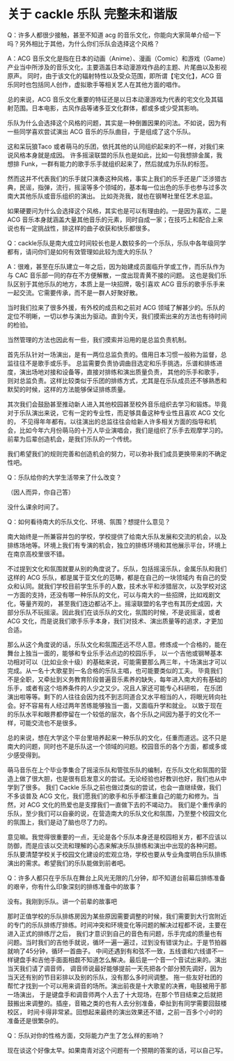 # 关于 cackle 乐队 完整未和谐版

Q：许多人都很少接触，甚至不知道 acg 的音乐文化，你能向大家简单介绍一下吗？另外相比于其他，为什么你们乐队会选择这个风格？

A：ACG 音乐文化是指在日本的动画（Anime）、漫画（Comic）和游戏（Game）产业当中所涉及的音乐文化，主要涵盖日本动漫游戏作品的主题、片尾曲以及影视原声。
同时，由于该文化的辐射特性以及受众范围，即所谓【宅文化】，ACG 音乐同时也包括同人创作，虚拟歌手等相关艺人在其他方面的唱作。

总的来说，ACG 音乐文化重要的特征还是以日本动漫游戏为代表的宅文化及其辐射范围。日本电影，古风作品等诸多亚文化群体，都或多或少受其影响。

乐队为什么会选择这个风格的问题，其实是一种倒置因果的问法。不如说，因为有一些同学喜欢尝试演出 ACG 音乐的乐队曲目，于是组成了这个乐队。

这和呆玩狼Taco 或者萌马的乐团，依托其他的认同组织起来的不一样，对我们来说风格本身就是成因。
许多摇滚联盟的乐队也是如此，比如一句我想排金属，我想排 Funk，一群有能力的歌手乐手就组织起来了，然后就成为乐队的标签。

然而这并不代表我们的乐手就只演奏这种风格，事实上我们的乐手还是广泛涉猎古典，民谣，指弹，流行，摇滚等多个领域的，基本每一位出色的乐手也参与过多次南大其他乐队或音乐组织的演出。
比如尧尧我，就也在钢琴社里任艺术总监。

如果硬要问为什么会选择这个风格，其实也是可以有理由的。一是因为喜欢，二是 ACG 音乐本身就涵盖大量其他音乐的元素，同时自成一家；在技巧上和配合上来说也有一定挑战性，排这样的曲子收获和快乐都很多。

Q：cackle乐队是南大成立时间较长也是人数较多的一个乐队，乐队中各年级同学都有，请问你们是如何有效管理如此较为庞大的乐队？

A：很难，甚至在乐队建立一年之后，因为始建成员面临升学或工作，而乐队作为与 CAC 音乐部一同的存在不方便解散，一度出现青黄不接的问题。
这也是我们乐队区别于其他乐队的地方，本质上是一块招牌，吸引喜欢 ACG 音乐的歌手乐手来一起交流。它需要传承，而不是一群人好聚好散。

当时我们拉来了很多外援，有外校的成员和之前对 ACG 领域了解甚少的。乐队的定位不明晰，一切以参与演出为驱动。直到今天，我们摸索出来的方法也有待时间的检验。

当然管理的方法也因此有一些，我们摸索并沿用的是总监负责机制。

首先乐队针对一场演出，是有一两位总监负责的。借用日本习惯一般称为监督，总监往往不是歌手或乐手。
总监需要负责协调曲目选定和乐手挑选，乐谱和排练进度，演出场地对接和设备等，直接对排练和演出质量负责，
其他的乐手和歌手，则对总监负责。这样比较类似于乐团的排练方式，尤其是在乐队成员还不够熟悉和默契的时候，这样的方法能够保证排练质量。

其次我们会鼓励甚至推动新人进入其他校园甚至校外音乐组织去学习和锻炼。毕竟对于乐队演出来说，它有一定的专业性，而足够具备这种专业性且喜欢 ACG 文化的，
不见得年年都有。以往演出的总监往往会给新人许多相关方面的指导和机会，比如今年六月份萌马的十万人毕业演唱会，我们是组织了乐手去观摩学习的。
前辈为后辈创造机会，是我们乐队的一个传统。

我们希望我们的规则完善和创造机会的努力，可以弥补我们成员更换带来的不确定性吧。

Q：乐队给你的大学生活带来了什么改变？

（因人而异，你自己答）

没什么课余时间了。

Q：如何看待南大的乐队文化、环境、氛围？想提什么意见？

南大始终是一所兼容并包的学校，学校提供了给南大乐队发展和交流的机会，以及排练场地等。环境上我们有专演的机会，独立的排练环境和其他展示平台，环境上在南京高校里很不错。

不过提到文化和氛围就要从别的角度说了。乐队，包括摇滚乐队，金属乐队和我们这样的 ACG 乐队，都是属于亚文化的范畴，都是在自己的一块领域内
有自己的受众和认同。就我们学校目前学生乐手的人数，技术水平和涉猎层次，以及学校对这一方面的支持，还没有哪一种乐队的文化，可以与南大的一些招牌，比如戏剧文化，等量齐观的，
甚至我们连边都沾不上。摇滚联盟的名字也有其历史成因，大部分乐队不玩摇滚。因此我们在谈乐队的文化，氛围的时候，不是说摇滚，或者 ACG 文化，而是说我们歌手乐手本身，我们对技术、演出质量等的追求，才更加合适。

那么从这个角度说的话，乐队文化和氛围还远不尽人意。修炼成一个合格的，能在舞台上独当一面的，能够和专业乐手沾点边的校园乐手，
以一个吉他或钢琴基本功相对可以（比如业余十级）的基础来说，可能需要那么两三年，十场演出才可以完成。从一名十大歌星到一名合格的乐队主唱，也可能要类似的工夫。
毕竟我们不是全职，又牵扯到义务教育阶段普遍音乐素养的缺失，每年进入南大的有基础的乐手，或者有这个培养条件的人少之又少。况且人家还可能专心科研啦，
在乐团演出啦等等。剩下的人往往会因为找不到志同道合又水平相当的人，将眼光转向社会。好不容易有人经过两年苦练能够独当一面，又面临升学和就业。
以致于现在的乐队水平和眼界都停留在一个较低的层次，各个乐队之间因为基于的文化不一样，可能交流也不是很多。

总的来说，想在大学这个平台里培养起来一种乐队的文化，任重而道远。这不只是南大的问题，同时也不是乐队这一个领域的问题。校园音乐的各个方面，都或多或少感受得到。

萌马音乐在上个毕业季集合了摇滚乐队和管弦乐队的编制，在乐队文化和氛围的营造上做了很大胆，也是很有启发意义的尝试。无论经验也好教训也好，我们也从中学到了很多。
我们 Cackle 乐队之前也做过类似的尝试，也会一直继续做，我们不多谈普及 ACG 文化，我们愿我们的歌手和乐手都注重自己的能力和修为。当然，对 ACG 文化的热爱也是支撑我们一直做下去的不竭动力。
我们是个重传承的乐队，至少我们可以自豪的说，在营造南大的乐队文化和氛围，乃至整个校园文化的氛围上，我们是动了脑也尽了力的。

意见嘛。我觉得很重要的一点，无论是各个乐队本身还是校园相关方，都不应该以防御，而是应该以交流和理解的心态来解决乐队排练和演出中出现的各种问题。
乐队要清楚学校关于校园文化建设的宏观立场，学校也要从专业角度明白乐队排练演出的需求。希望我们的乐队能做到前者吧。

Q：许多人都只在乎乐队在舞台上风光无限的几分钟，却不知道台前幕后排练准备的艰辛，你有什么印象深刻的排练准备中的故事？

没有。我刚到乐队。讲一个前辈的故事吧

那时正值学校的乐队排练房因为某些原因需要调整的时候，我们需要到大行宫附近的专门的乐队排练厅排练。时间冲突和环境变化等问题的解决过程都不说，主要在进入正式的排练厅之后，
我们才意识到自己的音色有问题，乐手完成的质量也有问题。当时我们的吉他手就说，循环一遍一遍过，过到没有错误为止。于是节拍器就响了45分钟，循环一首曲子。
中间还遇到有和弦不一致，五线谱和六线谱不一样键盘手和吉他手面面相觑不知道怎么解决。最后是一个音一个音试出来的。演出当天我们请了调音师，
调音师说最好能够提前一天先把各个部分预先调好，因为当天还有别的节目彩排以及别的乐队，没有那么多时间调整。
拖一些友好社团的帮忙才找到一个可以用来调音的场所。演出前夜是十大歌星的决赛，电鼓被用于那一场演出，
于是键盘手和调音师两个人去了十大现场，在那个节目结束之后就把鼓搬出来调整的。插座，音箱之类的也有人去分别准备，牵扯到有同学需要回鼓楼校区，
时间卡得非常紧。回想起来最终的演出效果还不错，之前一百多个小时的准备还是很繁杂的。

Q：乐队对你的性格方面，交际能力产生了怎么样的影响？

现在谈这个好像太早。如果南青对这个问题有一个预期的答案的话，可以自己写。
